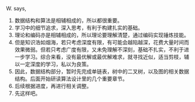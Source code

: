 W. says,
1. 数据结构和算法是相辅相成的，所以都很重要。
2. 学习中的细节追求，深入思考，有利于构建扎实的基础。
3. 理论和编码亦是相辅相成的，所以理论要理解清楚，通过编码实现锤炼技能。
4. 但是知识浩如烟海，若只考虑深度有限，有可能会越陷越深，花费大量时间而效果微弱。但若只考虑广度有限，又未免理解不深刻，基础不扎实，不利于进一步学习。综合来看，没有最优解或最优解难求，就寻找近似，适当剪枝，辅以一定深度的学习，私以为良策。
5. 因此，数据结构部分，暂时先完成单链表，树中的二叉树，以及图的相关数据结构。后面开始研读算法设计里的几个重要章节。
6. 后续根据进度，再进行相关调整。
7. 先这样吧。